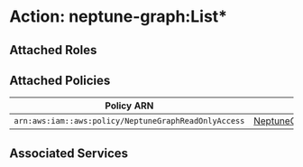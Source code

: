 # Action: neptune-graph:List*

## Attached Roles

## Attached Policies

| Policy ARN | Policy Name |
|------------|-------------|
| `arn:aws:iam::aws:policy/NeptuneGraphReadOnlyAccess` | [NeptuneGraphReadOnlyAccess](../policies.md#neptunegraphreadonlyaccess) |

## Associated Services

